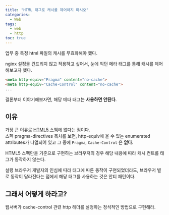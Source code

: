 ```yaml
---
title: "HTML 태그로 캐시를 제어하지 마시오"
categories:
  - Web
tags:
  - web
  - http
toc: true
---
```


업무 중 특정 html 파일의 캐시를 무효화해야 했다.  

nginx 설정을 건드리지 않고 적용하고 싶어서, 눈에 익던 메타 태그를 통해 캐시를 제어해보고자 했다.  

``` html
<meta http-equiv="Pragma" content="no-cache">
<meta http-equiv="Cache-Control" content="no-cache">
...
```

결론부터 이야기해보자면, 해당 메타 태그는 **사용하면 안된다**.


## 이유
가장 큰 이유로 [HTML5 스펙](https://html.spec.whatwg.org/multipage/semantics.html#pragma-directives)에 없다는 점이다.  
스펙 pragma-directives 목차를 보면, http-equiv에 올 수 있는 enumerated attributes가 나열되어 있고 그 중에 `Pragma`, `Cache-Control` 은 **없다**.

HTML5 스펙만을 기준으로 구현하는 브라우저의 경우 해당 내용에 따라 캐시 컨트롤 태그가 동작하지 않는다.  

설령 브라우저 개발자의 인심에 따라 태그에 따른 동작이 구현되었더라도, 브라우저 별로 동작이 달라진다는 점에서 해당 태그를 사용하는 것은 안티 패턴이다.  


## 그래서 어떻게 하라고?
웹서버가 cache-control 관련 http 헤더를 설정하는 정석적인 방법으로 구현해라.